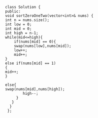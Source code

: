     class Solution {
    public:
    void sortZeroOneTwo(vector<int>& nums) {
    int n = nums.size();
    int low = 0;
    int mid = 0;
    int high = n-1;
    while(mid<=high){
        if(nums[mid] == 0){
        swap(nums[low],nums[mid]);
        low++;
        mid++;   
    }
    else if(nums[mid] == 1)
    {
    mid++;
    }
    
    else{
    swap(nums[mid],nums[high]);
            high--;
         }
       }
      } 
     };
